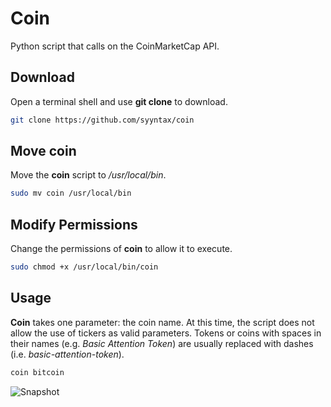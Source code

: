 # Coin
Python script that calls on the CoinMarketCap API.

## Download
Open a terminal shell and use **git clone** to download.
```bash
git clone https://github.com/syyntax/coin
```

## Move coin
Move the **coin** script to _/usr/local/bin_.
```bash
sudo mv coin /usr/local/bin
```

## Modify Permissions
Change the permissions of **coin** to allow it to execute.
```bash
sudo chmod +x /usr/local/bin/coin
```

## Usage
**Coin** takes one parameter: the coin name.  At this time, the script does not allow the use of tickers as valid parameters.  Tokens or coins with spaces in their names (e.g. _Basic Attention Token_) are usually replaced with dashes (i.e. _basic-attention-token_).

```python
coin bitcoin
```

![Snapshot](https://image.prntscr.com/image/TVfvDYC3RU2uD6fthdh-UQ.png "Snapshot")
